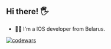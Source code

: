 ## Hi there! 🖐
* 👨‍💻 I'm a IOS developer from Belarus.

[![codewars](https://www.codewars.com/users/AlfaBotan/badges/large)](https://www.codewars.com/users/AlfaBotan)
